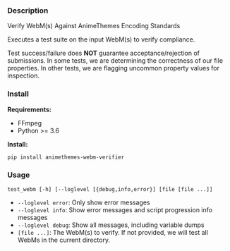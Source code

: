 ### Description

Verify WebM(s) Against AnimeThemes Encoding Standards

Executes a test suite on the input WebM(s) to verify compliance.

Test success/failure does **NOT** guarantee acceptance/rejection of submissions. In some tests, we are determining the correctness of our file properties. In other tests, we are flagging uncommon property values for inspection.

### Install

**Requirements:**

* FFmpeg
* Python >= 3.6

**Install:**

    pip install animethemes-webm-verifier

### Usage

    test_webm [-h] [--loglevel [{debug,info,error}] [file [file ...]]

* `--loglevel error`: Only show error messages
* `--loglevel info`: Show error messages and script progression info messages
* `--loglevel debug`: Show all messages, including variable dumps
* `[file ...]`: The WebM(s) to verify. If not provided, we will test all WebMs in the current directory.